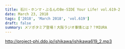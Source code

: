 ```yaml
---
title: 石川・ホンマ・ぶるんのBe-SIDE Your Life! vol.619-2
date: March 23, 2018
tags: ['2018', 'March 2018', 'vol.619']
draft: false
summary: メソポタミア登場！大阪ラジオ事情とは？？MIURA
---
```


http://project-phi.ddo.jp/ishikawa/ishikawa619_2.mp3